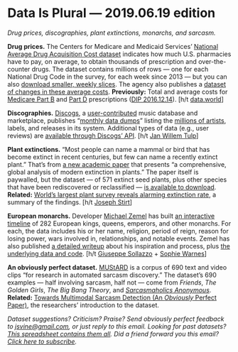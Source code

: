 Data Is Plural — 2019.06.19 edition
===================================

*Drug prices, discographies, plant extinctions, monarchs, and sarcasm.*


__Drug prices.__ The Centers for Medicare and Medicaid Services’ [National Average Drug Acquisition Cost dataset](https://data.medicaid.gov/Drug-Pricing-and-Payment/NADAC-National-Average-Drug-Acquisition-Cost-/a4y5-998d) indicates how much U.S. pharmacies have to pay, on average, to obtain thousands of prescription and over-the-counter drugs. The dataset contains millions of rows — one for each National Drug Code in the survey, for each week since 2013 — but you can also [download smaller, weekly slices](https://www.medicaid.gov/medicaid/prescription-drugs/pharmacy-pricing/index.html). The agency also publishes a [dataset of changes in these average costs](https://data.medicaid.gov/Drug-Pricing-and-Payment/NADAC-Comparison/6gk3-9bxc). __Previously:__ Total and average costs for [Medicare Part B](https://www.cms.gov/Research-Statistics-Data-and-Systems/Statistics-Trends-and-Reports/Information-on-Prescription-Drugs/MedicarePartB.html) and [Part D](https://www.cms.gov/Research-Statistics-Data-and-Systems/Statistics-Trends-and-Reports/Information-on-Prescription-Drugs/MedicarePartD.html) prescriptions ([DIP 2016.12.14](https://tinyletter.com/data-is-plural/letters/data-is-plural-2016-12-14-edition)). [h/t [data.world](https://page.data.world/data-digest-veteran-congresswomen-congressional-social-media-medicaid-drug-costs)]


__Discographies.__ [Discogs](https://www.discogs.com/), a [user-contributed](https://support.discogs.com/hc/en-us/articles/360008545114-Overview-Of-How-Discogs-Is-Built) music database and marketplace, publishes “[monthly data dumps](https://data.discogs.com/)” listing the [millions of artists](https://www.discogs.com/about), labels, and releases in its system. Additional types of data (e.g., user reviews) are [available through Discogs’ API](https://www.discogs.com/developers/). [h/t [Jan Willem Tulp](https://twitter.com/JanWillemTulp/status/1138473798313881600)]


__Plant extinctions.__ “Most people can name a mammal or bird that has become extinct in recent centuries, but few can name a recently extinct plant.” That’s from [a new academic paper](https://www.nature.com/articles/s41559-019-0906-2) that presents “a comprehensive, global analysis of modern extinction in plants.” The paper itself is paywalled, but the dataset — of 571 extinct seed plants, plus other species that have been rediscovered or reclassified — [is available to download](https://www.nature.com/articles/s41559-019-0906-2#Sec4). __Related:__ [World’s largest plant survey reveals alarming extinction rate](https://www.nature.com/articles/d41586-019-01810-6), a summary of the findings. [h/t [Joseph Stirt](https://news.ycombinator.com/item?id=20150192)]


__European monarchs.__ Developer [Michael Zemel](https://thebackend.dev/) has built [an interactive timeline](https://thebackend.dev/monarchs/) of 282 European kings, queens, emperors, and other monarchs. For each, the data includes his or her name, religion, period of reign, reason for losing power, wars involved in, relationships, and notable events. Zemel has also published [a detailed writeup](https://thebackend.dev/building-monarchs) about his inspiration and process, plus [the underlying data and code](https://github.com/mzemel/monarchs). [h/t [Giuseppe Sollazzo](http://www.puntofisso.net/) + [Sophie Warnes](https://www.getrevue.co/profile/FairWarning/issues/fair-warning-census-google-results-and-eurovision-182227)]


__An obviously perfect dataset.__ [MUStARD](https://github.com/soujanyaporia/MUStARD) is a corpus of 690 text and video clips “for research in automated sarcasm discovery.” The dataset’s 690 examples — half involving sarcasm, half not — come from *Friends*, *The Golden Girls*, *The Big Bang Theory*, and *[Sarcasmaholics Anonymous](https://www.youtube.com/watch?v=JcOfFeKXcd4)*. __Related:__ [Towards Multimodal Sarcasm Detection (An *Obviously* Perfect Paper)](https://arxiv.org/abs/1906.01815), the researchers’ introduction to the dataset.


*Dataset suggestions? Criticism? Praise? Send obviously perfect feedback to <jsvine@gmail.com>, or just reply to this email. Looking for past datasets? [This spreadsheet contains them all](https://docs.google.com/spreadsheets/d/1wZhPLMCHKJvwOkP4juclhjFgqIY8fQFMemwKL2c64vk). Did a friend forward you this email? [Click here to subscribe](https://tinyletter.com/data-is-plural).*